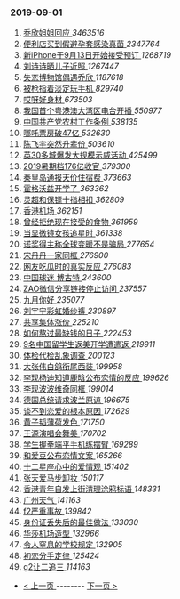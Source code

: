 ### 2019-09-01 
1. [ 乔欣姐姐回应 ](https://s.weibo.com/weibo?q=%23%E4%B9%94%E6%AC%A3%E5%A7%90%E5%A7%90%E5%9B%9E%E5%BA%94%23&Refer=top) *3463516*
1. [ 便利店买到假避孕套感染真菌 ](https://s.weibo.com/weibo?q=%23%E4%BE%BF%E5%88%A9%E5%BA%97%E4%B9%B0%E5%88%B0%E5%81%87%E9%81%BF%E5%AD%95%E5%A5%97%E6%84%9F%E6%9F%93%E7%9C%9F%E8%8F%8C%23&Refer=top) *2347764*
1. [ 新iPhone于9月13日开始接受预订 ](https://s.weibo.com/weibo?q=%23%E6%96%B0iPhone%E4%BA%8E9%E6%9C%8813%E6%97%A5%E5%BC%80%E5%A7%8B%E6%8E%A5%E5%8F%97%E9%A2%84%E8%AE%A2%23&Refer=top) *1268719*
1. [ 刘诗诗晒儿子近照 ](https://s.weibo.com/weibo?q=%23%E5%88%98%E8%AF%97%E8%AF%97%E6%99%92%E5%84%BF%E5%AD%90%E8%BF%91%E7%85%A7%23&Refer=top) *1267447*
1. [ 失恋博物馆偶遇乔欣 ](https://s.weibo.com/weibo?q=%23%E5%A4%B1%E6%81%8B%E5%8D%9A%E7%89%A9%E9%A6%86%E5%81%B6%E9%81%87%E4%B9%94%E6%AC%A3%23&Refer=top) *1187618*
1. [ 被枪指着淡定玩手机 ](https://s.weibo.com/weibo?q=%23%E8%A2%AB%E6%9E%AA%E6%8C%87%E7%9D%80%E6%B7%A1%E5%AE%9A%E7%8E%A9%E6%89%8B%E6%9C%BA%23&Refer=top) *829740*
1. [ 哎呀好身材 ](https://s.weibo.com/weibo?q=%23%E5%93%8E%E5%91%80%E5%A5%BD%E8%BA%AB%E6%9D%90%23&Refer=top) *673503*
1. [ 我国首个粤港澳大湾区电台开播 ](https://s.weibo.com/weibo?q=%23%E6%88%91%E5%9B%BD%E9%A6%96%E4%B8%AA%E7%B2%A4%E6%B8%AF%E6%BE%B3%E5%A4%A7%E6%B9%BE%E5%8C%BA%E7%94%B5%E5%8F%B0%E5%BC%80%E6%92%AD%23&Refer=top) *550977*
1. [ 中国共产党农村工作条例 ](https://s.weibo.com/weibo?q=%E4%B8%AD%E5%9B%BD%E5%85%B1%E4%BA%A7%E5%85%9A%E5%86%9C%E6%9D%91%E5%B7%A5%E4%BD%9C%E6%9D%A1%E4%BE%8B&Refer=top) *538135*
1. [ 哪吒票房破47亿 ](https://s.weibo.com/weibo?q=%23%E5%93%AA%E5%90%92%E7%A5%A8%E6%88%BF%E7%A0%B447%E4%BA%BF%23&Refer=top) *532630*
1. [ 陈飞宇突然升辈份 ](https://s.weibo.com/weibo?q=%23%E9%99%88%E9%A3%9E%E5%AE%87%E7%AA%81%E7%84%B6%E5%8D%87%E8%BE%88%E4%BB%BD%23&Refer=top) *503610*
1. [ 英30多城爆发大规模示威活动 ](https://s.weibo.com/weibo?q=%23%E8%8B%B130%E5%A4%9A%E5%9F%8E%E7%88%86%E5%8F%91%E5%A4%A7%E8%A7%84%E6%A8%A1%E7%A4%BA%E5%A8%81%E6%B4%BB%E5%8A%A8%23&Refer=top) *425499*
1. [ 2019暑期档176亿收官 ](https://s.weibo.com/weibo?q=%232019%E6%9A%91%E6%9C%9F%E6%A1%A3176%E4%BA%BF%E6%94%B6%E5%AE%98%23&Refer=top) *379300*
1. [ 秦皇岛通报天价住宿费 ](https://s.weibo.com/weibo?q=%E7%A7%A6%E7%9A%87%E5%B2%9B%E9%80%9A%E6%8A%A5%E5%A4%A9%E4%BB%B7%E4%BD%8F%E5%AE%BF%E8%B4%B9&Refer=top) *373663*
1. [ 霍格沃兹开学了 ](https://s.weibo.com/weibo?q=%23%E9%9C%8D%E6%A0%BC%E6%B2%83%E5%85%B9%E5%BC%80%E5%AD%A6%E4%BA%86%23&Refer=top) *363362*
1. [ 灵超和保镖十指相扣 ](https://s.weibo.com/weibo?q=%23%E7%81%B5%E8%B6%85%E5%92%8C%E4%BF%9D%E9%95%96%E5%8D%81%E6%8C%87%E7%9B%B8%E6%89%A3%23&Refer=top) *362809*
1. [ 香港机场 ](https://s.weibo.com/weibo?q=%E9%A6%99%E6%B8%AF%E6%9C%BA%E5%9C%BA&Refer=top) *362151*
1. [ 曾经拒绝现在接受的食物 ](https://s.weibo.com/weibo?q=%23%E6%9B%BE%E7%BB%8F%E6%8B%92%E7%BB%9D%E7%8E%B0%E5%9C%A8%E6%8E%A5%E5%8F%97%E7%9A%84%E9%A3%9F%E7%89%A9%23&Refer=top) *361959*
1. [ 当显微镜女孩追星时 ](https://s.weibo.com/weibo?q=%23%E5%BD%93%E6%98%BE%E5%BE%AE%E9%95%9C%E5%A5%B3%E5%AD%A9%E8%BF%BD%E6%98%9F%E6%97%B6%23&Refer=top) *361338*
1. [ 诺奖得主称全球变暖不是骗局 ](https://s.weibo.com/weibo?q=%E8%AF%BA%E5%A5%96%E5%BE%97%E4%B8%BB%E7%A7%B0%E5%85%A8%E7%90%83%E5%8F%98%E6%9A%96%E4%B8%8D%E6%98%AF%E9%AA%97%E5%B1%80&Refer=top) *277654*
1. [ 宋丹丹一家同框 ](https://s.weibo.com/weibo?q=%23%E5%AE%8B%E4%B8%B9%E4%B8%B9%E4%B8%80%E5%AE%B6%E5%90%8C%E6%A1%86%23&Refer=top) *276900*
1. [ 网友吃瓜时的真实反应 ](https://s.weibo.com/weibo?q=%23%E7%BD%91%E5%8F%8B%E5%90%83%E7%93%9C%E6%97%B6%E7%9A%84%E7%9C%9F%E5%AE%9E%E5%8F%8D%E5%BA%94%23&Refer=top) *276083*
1. [ 中国球迷 博古特 ](https://s.weibo.com/weibo?q=%E4%B8%AD%E5%9B%BD%E7%90%83%E8%BF%B7%20%E5%8D%9A%E5%8F%A4%E7%89%B9&Refer=top) *243600*
1. [ ZAO微信分享链接停止访问 ](https://s.weibo.com/weibo?q=%23ZAO%E5%BE%AE%E4%BF%A1%E5%88%86%E4%BA%AB%E9%93%BE%E6%8E%A5%E5%81%9C%E6%AD%A2%E8%AE%BF%E9%97%AE%23&Refer=top) *237557*
1. [ 九月你好 ](https://s.weibo.com/weibo?q=%23%E4%B9%9D%E6%9C%88%E4%BD%A0%E5%A5%BD%23&Refer=top) *235077*
1. [ 刘宇宁彩虹婚纱裤 ](https://s.weibo.com/weibo?q=%23%E5%88%98%E5%AE%87%E5%AE%81%E5%BD%A9%E8%99%B9%E5%A9%9A%E7%BA%B1%E8%A3%A4%23&Refer=top) *230897*
1. [ 共享集体涨价 ](https://s.weibo.com/weibo?q=%E5%85%B1%E4%BA%AB%E9%9B%86%E4%BD%93%E6%B6%A8%E4%BB%B7&Refer=top) *225210*
1. [ 如何熬过最缺钱的日子 ](https://s.weibo.com/weibo?q=%23%E5%A6%82%E4%BD%95%E7%86%AC%E8%BF%87%E6%9C%80%E7%BC%BA%E9%92%B1%E7%9A%84%E6%97%A5%E5%AD%90%23&Refer=top) *222453*
1. [ 9名中国留学生返美开学遭遣返 ](https://s.weibo.com/weibo?q=%239%E5%90%8D%E4%B8%AD%E5%9B%BD%E7%95%99%E5%AD%A6%E7%94%9F%E8%BF%94%E7%BE%8E%E5%BC%80%E5%AD%A6%E9%81%AD%E9%81%A3%E8%BF%94%23&Refer=top) *219911*
1. [ 体检代检乱象调查 ](https://s.weibo.com/weibo?q=%E4%BD%93%E6%A3%80%E4%BB%A3%E6%A3%80%E4%B9%B1%E8%B1%A1%E8%B0%83%E6%9F%A5&Refer=top) *200123*
1. [ 大张伟白鸽衔尾西装 ](https://s.weibo.com/weibo?q=%23%E5%A4%A7%E5%BC%A0%E4%BC%9F%E7%99%BD%E9%B8%BD%E8%A1%94%E5%B0%BE%E8%A5%BF%E8%A3%85%23&Refer=top) *199958*
1. [ 李现杨迪知道鹿晗公布恋情的反应 ](https://s.weibo.com/weibo?q=%23%E6%9D%8E%E7%8E%B0%E6%9D%A8%E8%BF%AA%E7%9F%A5%E9%81%93%E9%B9%BF%E6%99%97%E5%85%AC%E5%B8%83%E6%81%8B%E6%83%85%E7%9A%84%E5%8F%8D%E5%BA%94%23&Refer=top) *199626*
1. [ 李现波波维奇同框 ](https://s.weibo.com/weibo?q=%23%E6%9D%8E%E7%8E%B0%E6%B3%A2%E6%B3%A2%E7%BB%B4%E5%A5%87%E5%90%8C%E6%A1%86%23&Refer=top) *199014*
1. [ 德国总统请求波兰原谅 ](https://s.weibo.com/weibo?q=%23%E5%BE%B7%E5%9B%BD%E6%80%BB%E7%BB%9F%E8%AF%B7%E6%B1%82%E6%B3%A2%E5%85%B0%E5%8E%9F%E8%B0%85%23&Refer=top) *196675*
1. [ 谈不到恋爱的根本原因 ](https://s.weibo.com/weibo?q=%23%E8%B0%88%E4%B8%8D%E5%88%B0%E6%81%8B%E7%88%B1%E7%9A%84%E6%A0%B9%E6%9C%AC%E5%8E%9F%E5%9B%A0%23&Refer=top) *172629*
1. [ 黄子韬薄荷发色 ](https://s.weibo.com/weibo?q=%23%E9%BB%84%E5%AD%90%E9%9F%AC%E8%96%84%E8%8D%B7%E5%8F%91%E8%89%B2%23&Refer=top) *171750*
1. [ 王源演唱会舞美 ](https://s.weibo.com/weibo?q=%23%E7%8E%8B%E6%BA%90%E6%BC%94%E5%94%B1%E4%BC%9A%E8%88%9E%E7%BE%8E%23&Refer=top) *170702*
1. [ 学生握拳端平手机练摆臂 ](https://s.weibo.com/weibo?q=%E5%AD%A6%E7%94%9F%E6%8F%A1%E6%8B%B3%E7%AB%AF%E5%B9%B3%E6%89%8B%E6%9C%BA%E7%BB%83%E6%91%86%E8%87%82&Refer=top) *169289*
1. [ 和爱豆公布恋情文案 ](https://s.weibo.com/weibo?q=%23%E5%92%8C%E7%88%B1%E8%B1%86%E5%85%AC%E5%B8%83%E6%81%8B%E6%83%85%E6%96%87%E6%A1%88%23&Refer=top) *165266*
1. [ 十二星座心中的爱情观 ](https://s.weibo.com/weibo?q=%23%E5%8D%81%E4%BA%8C%E6%98%9F%E5%BA%A7%E5%BF%83%E4%B8%AD%E7%9A%84%E7%88%B1%E6%83%85%E8%A7%82%23&Refer=top) *151402*
1. [ 张天爱马步卸妆 ](https://s.weibo.com/weibo?q=%23%E5%BC%A0%E5%A4%A9%E7%88%B1%E9%A9%AC%E6%AD%A5%E5%8D%B8%E5%A6%86%23&Refer=top) *150117*
1. [ 香港青年自发上街清理涂鸦标语 ](https://s.weibo.com/weibo?q=%23%E9%A6%99%E6%B8%AF%E9%9D%92%E5%B9%B4%E8%87%AA%E5%8F%91%E4%B8%8A%E8%A1%97%E6%B8%85%E7%90%86%E6%B6%82%E9%B8%A6%E6%A0%87%E8%AF%AD%23&Refer=top) *148331*
1. [ 广州天气 ](https://s.weibo.com/weibo?q=%23%E5%B9%BF%E5%B7%9E%E5%A4%A9%E6%B0%94%23&Refer=top) *141163*
1. [ f2严重事故 ](https://s.weibo.com/weibo?q=f2%E4%B8%A5%E9%87%8D%E4%BA%8B%E6%95%85&Refer=top) *139842*
1. [ 身份证丢失后的最佳做法 ](https://s.weibo.com/weibo?q=%23%E8%BA%AB%E4%BB%BD%E8%AF%81%E4%B8%A2%E5%A4%B1%E5%90%8E%E7%9A%84%E6%9C%80%E4%BD%B3%E5%81%9A%E6%B3%95%23&Refer=top) *133030*
1. [ 华莎机场造型 ](https://s.weibo.com/weibo?q=%E5%8D%8E%E8%8E%8E%E6%9C%BA%E5%9C%BA%E9%80%A0%E5%9E%8B&Refer=top) *132966*
1. [ 令人窒息的学校规定 ](https://s.weibo.com/weibo?q=%23%E4%BB%A4%E4%BA%BA%E7%AA%92%E6%81%AF%E7%9A%84%E5%AD%A6%E6%A0%A1%E8%A7%84%E5%AE%9A%23&Refer=top) *132905*
1. [ 初恋分手定律 ](https://s.weibo.com/weibo?q=%23%E5%88%9D%E6%81%8B%E5%88%86%E6%89%8B%E5%AE%9A%E5%BE%8B%23&Refer=top) *125424*
1. [ g2让二追三 ](https://s.weibo.com/weibo?q=g2%E8%AE%A9%E4%BA%8C%E8%BF%BD%E4%B8%89&Refer=top) *114163* 

- [ < 上一页 ](https://github.com/able8/weibo-hot-record/blob/master/2019-08-31.md) -------- [ 下一页 > ](https://github.com/able8/weibo-hot-record/blob/master/2019-09-02.md)